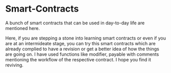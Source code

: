 # Smart-Contracts
A bunch of smart contracts that can be used in day-to-day life are mentioned here.

Here, if you are stepping a stone into learning smart contracts or even if you are at an intermideate stage, you can try this smart contracts which are already complied to have a revision or get a better idea of how the things are going on. I have used functions like modifier, payable with comments mentioning the workflow of the respective contract. I hope you find it reviving.
